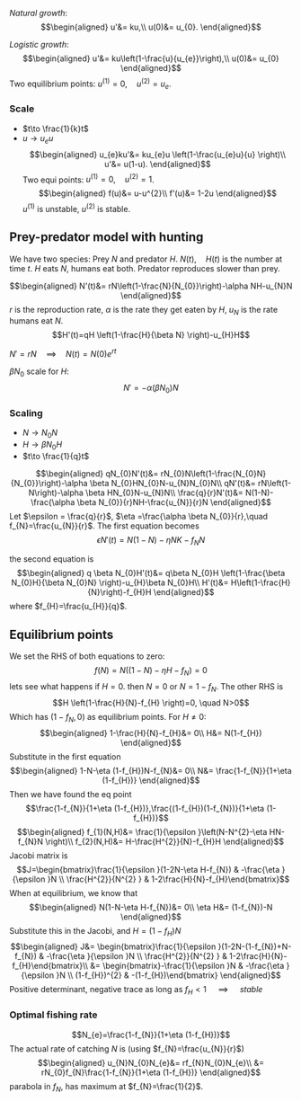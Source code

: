 *Natural growth*:
$$\begin{aligned}
u'&= ku,\\
u(0)&= u_{0}.
\end{aligned}$$

*Logistic growth*:
$$\begin{aligned}
u'&= ku\left(1-\frac{u}{u_{e}}\right),\\
u(0)&= u_{0}
\end{aligned}$$
Two equilibrium points: $u^{(1)}=0, \quad u^{(2)}=u_{e}$.
### Scale 
* $t\to \frac{1}{k}t$
* $u\to u_{e}u$
$$\begin{aligned}
u_{e}ku'&= ku_{e}u \left(1-\frac{u_{e}u}{u} \right)\\
u'&= u(1-u).
\end{aligned}$$
Two equi points: $u^{(1)}=0,\quad u^{(2)}=1$.
$$\begin{aligned}
f(u)&= u-u^{2}\\
f'(u)&= 1-2u
\end{aligned}$$
$u^{(1)}$ is unstable, $u^{(2)}$ is stable.

## Prey-predator model with hunting
We have two species: Prey $N$ and predator $H$. 
$N(t),\quad H(t)$ is the number at time $t$.
$H$ eats $N$, humans eat both.
Predator reproduces slower than prey.

$$\begin{aligned}
N'(t)&= rN\left(1-\frac{N}{N_{0}}\right)-\alpha NH-u_{N}N
\end{aligned}$$
$r$ is the reproduction rate, $\alpha$ is the rate they get eaten by $H$, $u_{N}$ is the rate humans eat $N$.
$$H'(t)=qH \left(1-\frac{H}{\beta N} \right)-u_{H}H$$

$N'=rN \quad\implies\quad N(t)=N(0)e^{rt}$

$\beta N_{0}$ scale for $H$:
$$N'=-\alpha (\beta N_{0})N$$

### Scaling
* $N\to N_0 N$
* $H\to \beta N_{0}H$
* $t\to \frac{1}{q}t$

$$\begin{aligned}
qN_{0}N'(t)&= rN_{0}N\left(1-\frac{N_{0}N}{N_{0}}\right)-\alpha \beta N_{0}HN_{0}N-u_{N}N_{0}N\\
qN'(t)&= rN\left(1-N\right)-\alpha \beta HN_{0}N-u_{N}N\\
\frac{q}{r}N'(t)&= N(1-N)-\frac{\alpha \beta N_{0}}{r}NH-\frac{u_{N}}{r}N
\end{aligned}$$
Let $\epsilon = \frac{q}{r}$, $\eta =\frac{\alpha \beta N_{0}}{r},\quad f_{N}=\frac{u_{N}}{r}$. The first equation becomes
$$\epsilon N'(t)= N(1-N)-\eta NK-f_{N}N$$

the second equation is
$$\begin{aligned}
q \beta N_{0}H'(t)&=  q\beta N_{0}H \left(1-\frac{\beta N_{0}H}{\beta N_{0}N} \right)-u_{H}\beta N_{0}H\\
H'(t)&= H\left(1-\frac{H}{N}\right)-f_{H}H
\end{aligned}$$
where $f_{H}=\frac{u_{H}}{q}$.

## Equilibrium points

We set the RHS of both equations to zero:
$$f(N)=N((1-N)-\eta H-f_{N} )=0$$
lets see what happens if $H=0$. then $N=0$ or $N=1-f_{N}$.
The other RHS is
$$H \left(1-\frac{H}{N}-f_{H} \right)=0, \quad N>0$$
Which has $(1-f_{N},0)$ as equilibrium points.
For $H\neq0$:
$$\begin{aligned}
1-\frac{H}{N}-f_{H}&= 0\\
H&= N(1-f_{H})
\end{aligned}$$
Substitute in the first equation
$$\begin{aligned}
1-N-\eta (1-f_{H})N-f_{N}&= 0\\
N&= \frac{1-f_{N}}{1+\eta (1-f_{H})}
\end{aligned}$$
Then we have found the eq point
$$\frac{1-f_{N}}{1+\eta (1-f_{H})},\frac{(1-f_{H})(1-f_{N})}{1+\eta (1-f_{H})}$$
$$\begin{aligned}
f_{1}(N,H)&= \frac{1}{\epsilon }\left(N-N^{2}-\eta HN-f_{N}N \right)\\
f_{2}(N,H)&= H-\frac{H^{2}}{N}-f_{H}H
\end{aligned}$$
Jacobi matrix is
$$J=\begin{bmatrix}\frac{1}{\epsilon }(1-2N-\eta H-f_{N}) & -\frac{\eta }{\epsilon }N \\ \frac{H^{2}}{N^{2} } & 1-2\frac{H}{N}-f_{H}\end{bmatrix}$$
When at equilibrium, we know that 
$$\begin{aligned}
N(1-N-\eta H-f_{N})&= 0\\
\eta H&= (1-f_{N})-N
\end{aligned}$$
Substitute this in the Jacobi, and $H=(1-f_{H})N$
$$\begin{aligned}
J&= \begin{bmatrix}\frac{1}{\epsilon }(1-2N-(1-f_{N})+N-f_{N}) & -\frac{\eta }{\epsilon }N \\ \frac{H^{2}}{N^{2} } & 1-2\frac{H}{N}-f_{H}\end{bmatrix}\\
&= \begin{bmatrix}-\frac{1}{\epsilon }N & -\frac{\eta }{\epsilon }N \\ (1-f_{H})^{2} & -(1-f_{H})\end{bmatrix}
\end{aligned}$$
Positive determinant, negative trace as long as $f_{H}<1$ $\quad\implies\quad$ *stable*

### Optimal fishing rate

$$N_{e}=\frac{1-f_{N}}{1+\eta (1-f_{H})}$$
The actual rate of catching $N$ is (using $f_{N}=\frac{u_{N}}{r}$)
$$\begin{aligned}
u_{N}N_{0}N_{e}&= rf_{N}N_{0}N_{e}\\
&= rN_{0}f_{N}\frac{1-f_{N}}{1+\eta (1-f_{H})}
\end{aligned}$$
parabola in $f_{N}$, has maximum at $f_{N}=\frac{1}{2}$.
